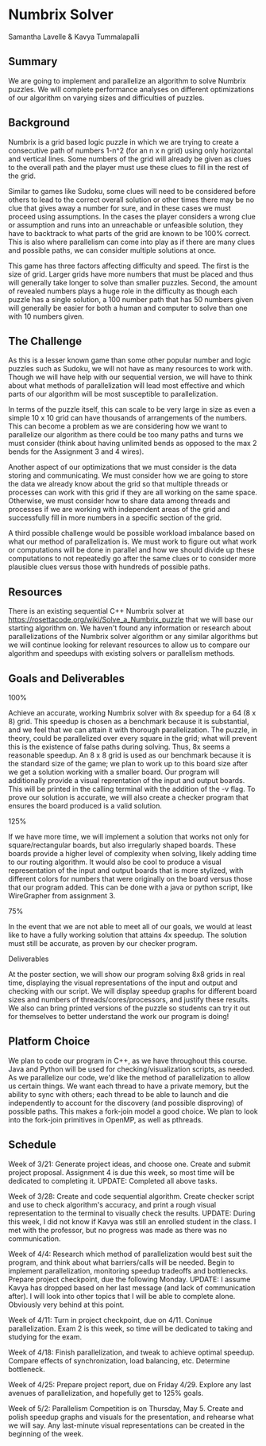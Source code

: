 # Numbrix Solver
Samantha Lavelle & Kavya Tummalapalli

## Summary
We are going to implement and parallelize an algorithm to solve Numbrix puzzles. We will complete performance analyses on different optimizations of our algorithm on varying sizes and difficulties of puzzles. 

## Background
Numbrix is a grid based logic puzzle in which we are trying to create a consecutive path of numbers 1-n^2 (for an n x n grid) using only horizontal and vertical lines. Some numbers of the grid will already be given as clues to the overall path and the player must use these clues to fill in the rest of the grid.

Similar to games like Sudoku, some clues will need to be considered before others to lead to the correct overall solution or other times there may be no clue that gives away a number for sure, and in these cases we must proceed using assumptions. In the cases the player considers a wrong clue or assumption and runs into an unreachable or unfeasible solution, they have to backtrack to what parts of the grid are known to be 100% correct. This is also where parallelism can come into play as if there are many clues and possible paths, we can consider multiple solutions at once.

This game has three factors affecting difficulty and speed. The first is the size of grid. Larger grids have more numbers that must be placed and thus will generally take longer to solve than smaller puzzles. Second, the amount of revealed numbers plays a huge role in the difficulty as though each puzzle has a single solution, a 100 number path that has 50 numbers given will generally be easier for both a human and computer to solve than one with 10 numbers given.

## The Challenge
As this is a lesser known game than some other popular number and logic puzzles such as Sudoku, we will not have as many resources to work with. Though we will have help with our sequential version, we will have to think about what methods of parallelization will lead most effective and which parts of our algorithm will be most susceptible to parallelization.

In terms of the puzzle itself, this can scale to be very large in size as even a simple 10 x 10 grid can have thousands of arrangements of the numbers. This can become a problem as we are considering how we want to parallelize our algorithm as there could be too many paths and turns we must consider (think about having unlimited bends as opposed to the max 2 bends for the Assignment 3 and 4 wires).

Another aspect of our optimizations that we must consider is the data storing and communicating. We must consider how we are going to store the data we already know about the grid so that multiple threads or processes can work with this grid if they are all working on the same space. Otherwise, we must consider how to share data among threads and processes if we are working with independent areas of the grid and successfully fill in more numbers in a specific section of the grid.

A third possible challenge would be possible workload imbalance based on what our method of parallelization is. We must work to figure out what work or computations will be done in parallel and how we should divide up these computations to not repeatedly go after the same clues or to consider more plausible clues versus those with hundreds of possible paths.

## Resources
There is an existing sequential C++ Numbrix solver at https://rosettacode.org/wiki/Solve_a_Numbrix_puzzle that we will base our starting algorithm on. We haven't found any information or research about parallelizations of the Numbrix solver algorithm or any similar algorithms but we will continue looking for relevant resources to allow us to compare our algorithm and speedups with existing solvers or parallelism methods.

## Goals and Deliverables
100%

Achieve an accurate, working Numbrix solver with 8x speedup for a 64 (8 x 8) grid. This speedup is chosen as a benchmark because it is substantial, and we feel that we can attain it with thorough parallelization. The puzzle, in theory, could be parallelized over every square in the grid; what will prevent this is the existence of false paths during solving. Thus, 8x seems a reasonable speedup. An 8 x 8 grid is used as our benchmark because it is the standard size of the game; we plan to work up to this board size after we get a solution working with a smaller board. 
Our program will additionally provide a visual reprentation of the input and output boards. This will be printed in the calling terminal with the addition of the -v flag.
To prove our solution is accurate, we will also create a checker program that ensures the board produced is a valid solution.

125%

If we have more time, we will implement a solution that works not only for square/rectangular boards, but also irregularly shaped boards. These boards provide a higher level of complexity when solving, likely adding time to our routing algorithm.
It would also be cool to produce a visual representation of the input and output boards that is more stylized, with different colors for numbers that were originally on the board versus those that our program added. This can be done with a java or python script, like WireGrapher from assignment 3.

75%

In the event that we are not able to meet all of our goals, we would at least like to have a fully working solution that attains 4x speedup. The solution must still be accurate, as proven by our checker program.

Deliverables

At the poster section, we will show our program solving 8x8 grids in real time, displaying the visual representations of the input and output and checking with our script. We will display speedup graphs for different board sizes and numbers of threads/cores/processors, and justify these results. We also can bring printed versions of the puzzle so students can try it out for themselves to better understand the work our program is doing!

## Platform Choice
We plan to code our program in C++, as we have throughout this course. Java and Python will be used for checking/visualization scripts, as needed. 
As we parallelize our code, we'd like the method of parallelization to allow us certain things. We want each thread to have a private memory, but the ability to sync with others; each thread to be able to launch and die independently to account for the discovery (and possible disproving) of possible paths. This makes a fork-join model a good choice. We plan to look into the fork-join primitives in OpenMP, as well as pthreads.

## Schedule
Week of 3/21: Generate project ideas, and choose one. Create and submit project proposal. Assignment 4 is due this week, so most time will be dedicated to completing it.
UPDATE: Completed all above tasks.

Week of 3/28: Create and code sequential algorithm. Create checker script and use to check algorithm's accuracy, and print a rough visual representation to the terminal to visually check the results. 
UPDATE: During this week, I did not know if Kavya was still an enrolled student in the class. I met with the professor, but no progress was made as there was no communication.

Week of 4/4: Research which method of parallelization would best suit the program, and think about what barriers/calls will be needed. Begin to implement parallelization, monitoring speedup tradeoffs and bottlenecks. Prepare project checkpoint, due the following Monday.
UPDATE: I assume Kavya has dropped based on her last message (and lack of communication after). I will look into other topics that I will be able to complete alone. Obviously very behind at this point.

Week of 4/11: Turn in project checkpoint, due on 4/11. Coninue parallelization. Exam 2 is this week, so time will be dedicated to taking and studying for the exam.

Week of 4/18: Finish parallelization, and tweak to achieve optimal speedup. Compare effects of synchronization, load balancing, etc. Determine bottleneck.

Week of 4/25: Prepare project report, due on Friday 4/29. Explore any last avenues of parallelization, and hopefully get to 125% goals.

Week of 5/2: Parallelism Competition is on Thursday, May 5. Create and polish speedup graphs and visuals for the presentation, and rehearse what we will say. Any last-minute visual representations can be created in the beginning of the week.
